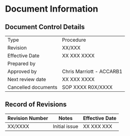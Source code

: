 # Document Information
## Document Control Details
|                     |                                                   |
|---------------------|---------------------------------------------------|
|         Type        |                    Procedure                      |
|       Revision      |                     XX/XXX                        |
|    Effective Date   |                    XX XXX XXXX                    |
|     Prepared by     |                                                   |
|     Approved by     |             Chris Marriott - ACCARB1              |
|   Next review date  |                    XX XXX XXXX                    |
| Cancelled documents |                SOP XXXX R0X/XXXX                  |

## Record of Revisions
<table><thead>
  <tr>
    <th>Revision Number</th>
    <th>Notes</th>
    <th>Effective Date</th>
  </tr></thead>
<tbody>
  <tr>
    <td>XX/XXXX</td>
    <td>Initial issue</td>
    <td>XX XXX XXX</td>
  </tr>
</tbody></table>